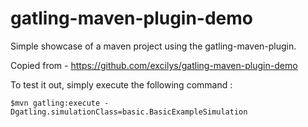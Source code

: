 gatling-maven-plugin-demo
=========================

Simple showcase of a maven project using the gatling-maven-plugin.

Copied from - https://github.com/excilys/gatling-maven-plugin-demo

To test it out, simply execute the following command :

    $mvn gatling:execute -Dgatling.simulationClass=basic.BasicExampleSimulation
